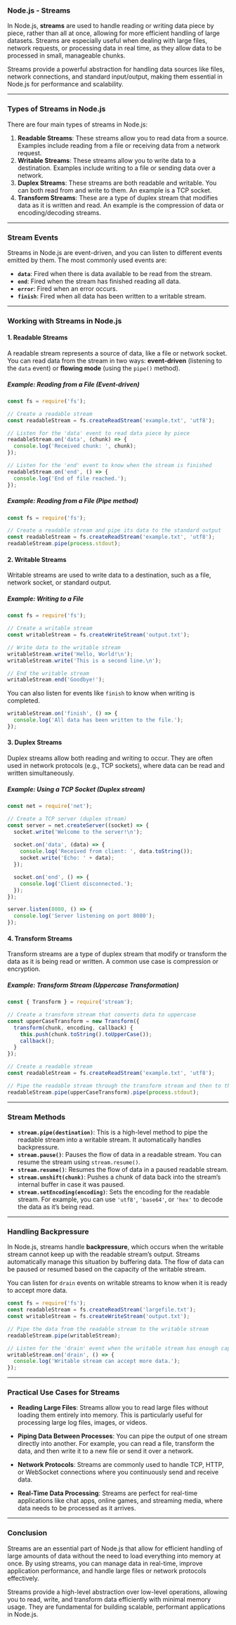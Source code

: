 ### **Node.js - Streams**

In Node.js, **streams** are used to handle reading or writing data piece by piece, rather than all at once, allowing for more efficient handling of large datasets. Streams are especially useful when dealing with large files, network requests, or processing data in real time, as they allow data to be processed in small, manageable chunks.

Streams provide a powerful abstraction for handling data sources like files, network connections, and standard input/output, making them essential in Node.js for performance and scalability.

---

### **Types of Streams in Node.js**

There are four main types of streams in Node.js:

1. **Readable Streams**: These streams allow you to read data from a source. Examples include reading from a file or receiving data from a network request.
2. **Writable Streams**: These streams allow you to write data to a destination. Examples include writing to a file or sending data over a network.
3. **Duplex Streams**: These streams are both readable and writable. You can both read from and write to them. An example is a TCP socket.
4. **Transform Streams**: These are a type of duplex stream that modifies data as it is written and read. An example is the compression of data or encoding/decoding streams.

---

### **Stream Events**

Streams in Node.js are event-driven, and you can listen to different events emitted by them. The most commonly used events are:

- **`data`**: Fired when there is data available to be read from the stream.
- **`end`**: Fired when the stream has finished reading all data.
- **`error`**: Fired when an error occurs.
- **`finish`**: Fired when all data has been written to a writable stream.

---

### **Working with Streams in Node.js**

#### **1. Readable Streams**

A readable stream represents a source of data, like a file or network socket. You can read data from the stream in two ways: **event-driven** (listening to the `data` event) or **flowing mode** (using the `pipe()` method).

##### **Example: Reading from a File (Event-driven)**

```javascript
const fs = require('fs');

// Create a readable stream
const readableStream = fs.createReadStream('example.txt', 'utf8');

// Listen for the 'data' event to read data piece by piece
readableStream.on('data', (chunk) => {
  console.log('Received chunk: ', chunk);
});

// Listen for the 'end' event to know when the stream is finished
readableStream.on('end', () => {
  console.log('End of file reached.');
});
```

##### **Example: Reading from a File (Pipe method)**

```javascript
const fs = require('fs');

// Create a readable stream and pipe its data to the standard output
const readableStream = fs.createReadStream('example.txt', 'utf8');
readableStream.pipe(process.stdout);
```

#### **2. Writable Streams**

Writable streams are used to write data to a destination, such as a file, network socket, or standard output.

##### **Example: Writing to a File**

```javascript
const fs = require('fs');

// Create a writable stream
const writableStream = fs.createWriteStream('output.txt');

// Write data to the writable stream
writableStream.write('Hello, World!\n');
writableStream.write('This is a second line.\n');

// End the writable stream
writableStream.end('Goodbye!');
```

You can also listen for events like `finish` to know when writing is completed.

```javascript
writableStream.on('finish', () => {
  console.log('All data has been written to the file.');
});
```

#### **3. Duplex Streams**

Duplex streams allow both reading and writing to occur. They are often used in network protocols (e.g., TCP sockets), where data can be read and written simultaneously.

##### **Example: Using a TCP Socket (Duplex stream)**

```javascript
const net = require('net');

// Create a TCP server (duplex stream)
const server = net.createServer((socket) => {
  socket.write('Welcome to the server!\n');
  
  socket.on('data', (data) => {
    console.log('Received from client: ', data.toString());
    socket.write('Echo: ' + data);
  });

  socket.on('end', () => {
    console.log('Client disconnected.');
  });
});

server.listen(8080, () => {
  console.log('Server listening on port 8080');
});
```

#### **4. Transform Streams**

Transform streams are a type of duplex stream that modify or transform the data as it is being read or written. A common use case is compression or encryption.

##### **Example: Transform Stream (Uppercase Transformation)**

```javascript
const { Transform } = require('stream');

// Create a transform stream that converts data to uppercase
const upperCaseTransform = new Transform({
  transform(chunk, encoding, callback) {
    this.push(chunk.toString().toUpperCase());
    callback();
  }
});

// Create a readable stream
const readableStream = fs.createReadStream('example.txt', 'utf8');

// Pipe the readable stream through the transform stream and then to the output
readableStream.pipe(upperCaseTransform).pipe(process.stdout);
```

---

### **Stream Methods**

- **`stream.pipe(destination)`**: This is a high-level method to pipe the readable stream into a writable stream. It automatically handles backpressure.
- **`stream.pause()`**: Pauses the flow of data in a readable stream. You can resume the stream using `stream.resume()`.
- **`stream.resume()`**: Resumes the flow of data in a paused readable stream.
- **`stream.unshift(chunk)`**: Pushes a chunk of data back into the stream’s internal buffer in case it was paused.
- **`stream.setEncoding(encoding)`**: Sets the encoding for the readable stream. For example, you can use `'utf8'`, `'base64'`, or `'hex'` to decode the data as it’s being read.

---

### **Handling Backpressure**

In Node.js, streams handle **backpressure**, which occurs when the writable stream cannot keep up with the readable stream’s output. Streams automatically manage this situation by buffering data. The flow of data can be paused or resumed based on the capacity of the writable stream.

You can listen for `drain` events on writable streams to know when it is ready to accept more data.

```javascript
const fs = require('fs');
const readableStream = fs.createReadStream('largefile.txt');
const writableStream = fs.createWriteStream('output.txt');

// Pipe the data from the readable stream to the writable stream
readableStream.pipe(writableStream);

// Listen for the 'drain' event when the writable stream has enough capacity
writableStream.on('drain', () => {
  console.log('Writable stream can accept more data.');
});
```

---

### **Practical Use Cases for Streams**

- **Reading Large Files**: Streams allow you to read large files without loading them entirely into memory. This is particularly useful for processing large log files, images, or videos.
  
- **Piping Data Between Processes**: You can pipe the output of one stream directly into another. For example, you can read a file, transform the data, and then write it to a new file or send it over a network.

- **Network Protocols**: Streams are commonly used to handle TCP, HTTP, or WebSocket connections where you continuously send and receive data.

- **Real-Time Data Processing**: Streams are perfect for real-time applications like chat apps, online games, and streaming media, where data needs to be processed as it arrives.

---

### **Conclusion**

Streams are an essential part of Node.js that allow for efficient handling of large amounts of data without the need to load everything into memory at once. By using streams, you can manage data in real-time, improve application performance, and handle large files or network protocols effectively.

Streams provide a high-level abstraction over low-level operations, allowing you to read, write, and transform data efficiently with minimal memory usage. They are fundamental for building scalable, performant applications in Node.js.
